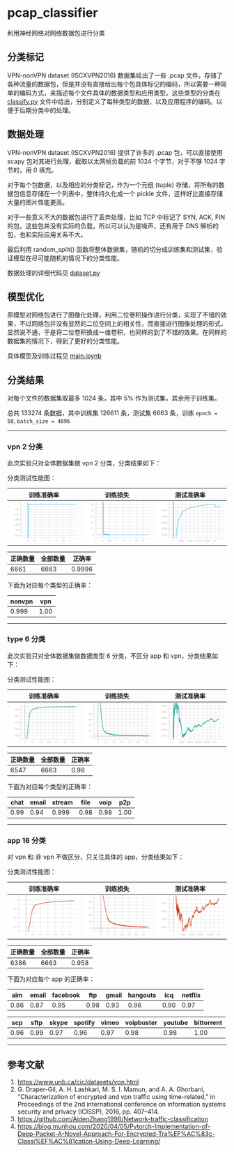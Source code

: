 # pcap_classifier

利用神经网络对网络数据包进行分类

## 分类标记

VPN-nonVPN dataset (ISCXVPN2016) 数据集给出了一些 .pcap 文件，存储了各种流量的数据包，但是并没有直接给出每个包具体标记的编码，所以需要一种简单的编码方式，来描述每个文件具体的数据类型和应用类型。这些类型的分类在 [classify.py](./src/classify.py) 文件中给出，分别定义了每种类型的数据，以及应用程序的编码。以便于后期分类中的处理。

## 数据处理

VPN-nonVPN dataset (ISCXVPN2016) 提供了许多的 .pcap 包，可以直接使用 scapy 包对其进行处理，截取以太网帧负载的前 1024 个字节，对于不够 1024 字节的，用 0 填充。

对于每个包数据，以及相应的分类标记，作为一个元组 (tuple) 存储，将所有的数据包信息存储在一个列表中，整体持久化成一个 pickle 文件，这样好比直接存储大量的图片性能更高。

对于一些意义不大的数据包进行了丢弃处理，比如 TCP 中标记了 SYN, ACK, FIN 的包，这些包并没有实际的负载，所以可以认为是噪声，还有用于 DNS 解析的包，也和实际应用关系不大。

最后利用 random_split() 函数将整体数据集，随机的切分成训练集和测试集，验证模型在尽可能随机的情况下的分类性能。

数据处理的详细代码见 [dataset.py](./src/dataset.py)

## 模型优化

原模型对网络包进行了图像化处理，利用二位卷积操作进行分类，实现了不错的效果，不过网络包并没有显然的二位空间上的相关性，而直接进行图像处理的形式，显然说不通，于是将二位卷积换成一维卷积，也同样的到了不错的效果。在同样的数据集的情况下，得到了更好的分类性能。

具体模型及训练过程见 [main.ipynb](./src/main.ipynb)

## 分类结果

对每个文件的数据集取最多 1024 条，其中 5% 作为测试集，其余用于训练集。

总共 133274 条数据，其中训练集 126611 条，测试集 6663 条，训练 `epoch = 50`, `batch_size = 4096`

---

### vpn 2 分类

此次实验只对全体数据集做 vpn 2 分类，分类结果如下：

分类测试性能图：

| 训练准确率                               | 训练损失                                  | 测试准确率                                |
| ---------------------------------------- | ----------------------------------------- | ----------------------------------------- |
| <img src='./images/acc_2.svg' width=280> | <img src='./images/loss_2.svg' width=280> | <img src='./images/tacc_2.svg' width=280> |

| 正确数量 | 全部数量 | 正确率 |
| -------- | -------- | ------ |
| 6661     | 6663     | 0.9996 |

下面为对应每个类型的正确率：

| nonvpn | vpn |
| ------ | --- |
| 0.999  | 1.00  |

----

### type 6 分类

此次实验只对全体数据集做数据类型 6 分类，不区分 app 和 vpn，分类结果如下：

分类测试性能图：

| 训练准确率                               | 训练损失                                  | 测试准确率                                |
| ---------------------------------------- | ----------------------------------------- | ----------------------------------------- |
| <img src='./images/acc_6.svg' width=280> | <img src='./images/loss_6.svg' width=280> | <img src='./images/tacc_6.svg' width=280> |

| 正确数量 | 全部数量 | 正确率 |
| -------- | -------- | ------ |
| 6547     | 6663     | 0.98   |

下面为对应每个类型的正确率：

| chat | email | stream | file | voip | p2p  |
| ---- | ----- | ------ | ---- | ---- | ---- |
| 0.99 | 0.94  | 0.999  | 0.98 | 0.98 | 1.00 |

---

### app 16 分类

对 vpn 和 非 vpn 不做区分，只关注具体的 app，分类结果如下：

分类测试性能图：

| 训练准确率                                | 训练损失                                   | 测试准确率                                 |
| ----------------------------------------- | ------------------------------------------ | ------------------------------------------ |
| <img src='./images/acc_16.svg' width=280> | <img src='./images/loss_16.svg' width=280> | <img src='./images/tacc_16.svg' width=280> |

| 正确数量 | 全部数量 | 正确率 |
| -------- | -------- | ------ |
| 6386     | 6663     | 0.958  |

下面为对应每个 app 的正确率：

| aim  | email | facebook | ftp  | gmail | hangouts | icq  | netflix |
| ---- | ----- | -------- | ---- | ----- | -------- | ---- | ------- |
| 0.86 | 0.87  | 0.95     | 0.98 | 0.93  | 0.96     | 0.90 | 0.97    |


| scp  | sftp | skype | spotify | vimeo | voipbuster | youtube | bittorrent |
| ---- | ---- | ----- | ------- | ----- | ---------- | ------- | ---------- |
| 0.96 | 0.99 | 0.97  | 0.96    | 0.97  | 0.98       | 0.98    | 1.00       |

---

## 参考文献

1. <https://www.unb.ca/cic/datasets/vpn.html>
2. G. Draper-Gil, A. H. Lashkari, M. S. I. Mamun, and A. A. Ghorbani, “Characterization of encrypted and vpn traffic using time-related,” in Proceedings of the 2nd international conference on information systems security and privacy (ICISSP), 2016, pp. 407–414.
3. <https://github.com/AidenZhang1998/Network-traffic-classification>
4. <https://blog.munhou.com/2020/04/05/Pytorch-Implementation-of-Deep-Packet-A-Novel-Approach-For-Encrypted-Tra%EF%AC%83c-Classi%EF%AC%81cation-Using-Deep-Learning/>
